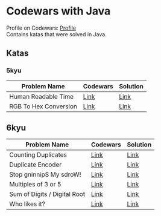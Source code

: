 # Codewars with Java
Profile on Codewars: [Profile](https://www.codewars.com/users/iantato)\
Contains katas that were solved in Java.

## Katas
### 5kyu

| Problem Name          | Codewars                                                     | Solution |
| ------------          | ------------------------------------------------------------ | -------- |
| Human Readable Time |[Link](https://www.codewars.com/kata/52685f7382004e774f0001f7)| [Link](https://github.com/iantato/Codewars/blob/main/Java-Codewars/src/_5kyu/HumanReadableTime.java) |
| RGB To Hex Conversion | [Link](https://www.codewars.com/kata/513e08acc600c94f01000001) | [Link](https://github.com/iantato/Codewars/blob/main/Java-Codewars/src/_5kyu/RgbToHex.java) |

## 6kyu

| Problem Name          | Codewars                                                     | Solution |
| ------------          | ------------------------------------------------------------ | -------- |
| Counting Duplicates |[Link](https://www.codewars.com/kata/54bf1c2cd5b56cc47f0007a1)| [Link](https://github.com/iantato/Codewars/blob/main/Java-Codewars/src/_6kyu/CountingDuplicates.java) |
| Duplicate Encoder | [Link](https://www.codewars.com/kata/54b42f9314d9229fd6000d9c) | [Link](https://github.com/iantato/Codewars/blob/main/Java-Codewars/src/_6kyu/DuplicateEncoder.java) |
| Stop gninnipS My sdroW! | [Link](https://www.codewars.com/kata/5264d2b162488dc400000001) | [Link](https://github.com/iantato/Codewars/blob/main/Java-Codewars/src/_6kyu/SpinWords.java) |
| Multiples of 3 or 5 | [Link](https://www.codewars.com/kata/514b92a657cdc65150000006) | [Link](https://github.com/iantato/Codewars/blob/main/Java-Codewars/src/_6kyu/Multiples3or5.java) |
| Sum of Digits / Digital Root | [Link](https://www.codewars.com/kata/541c8630095125aba6000c00) | [Link](https://github.com/iantato/Codewars/blob/main/Java-Codewars/src/_6kyu/DRoot.java) |
| Who likes it? | [Link](https://www.codewars.com/kata/5266876b8f4bf2da9b000362) | [Link](https://github.com/iantato/Codewars/blob/main/Java-Codewars/src/_6kyu/WhoLikes.java) |
